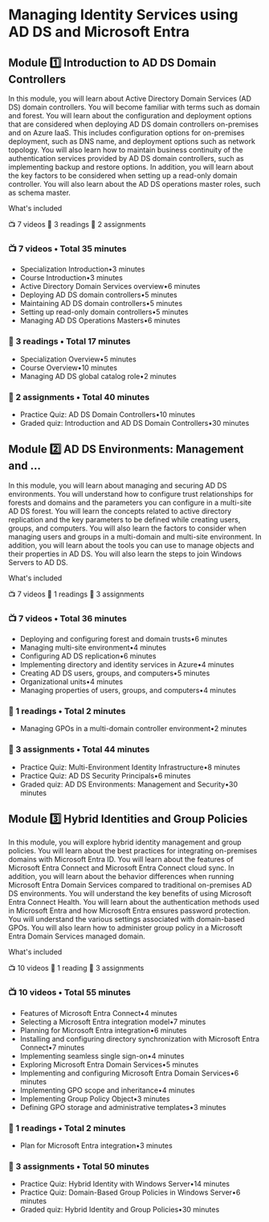 # Managing Identity Services using AD DS and Microsoft Entra

## Module :one: Introduction to AD DS Domain Controllers

In this module, you will learn about Active Directory Domain Services (AD DS) domain controllers. You will become familiar with terms such as domain and forest. You will learn about the configuration and deployment options that are considered when deploying AD DS domain controllers on-premises and on Azure IaaS. This includes configuration options for on-premises deployment, such as DNS name, and deployment options such as network topology. You will also learn how to maintain business continuity of the authentication services provided by AD DS domain controllers, such as implementing backup and restore options. In addition, you will learn about the key factors to be considered when setting up a read-only domain controller. You will also learn about the AD DS operations master roles, such as schema master.

What's included

:tv: 7 videos :book: 3 readings :receipt: 2 assignments

### :tv: 7 videos • Total 35 minutes

* Specialization Introduction•3 minutes
* Course Introduction•3 minutes
* Active Directory Domain Services overview•6 minutes
* Deploying AD DS domain controllers•5 minutes
* Maintaining AD DS domain controllers•5 minutes
* Setting up read-only domain controllers•5 minutes
* Managing AD DS Operations Masters•6 minutes

### :scroll: 3 readings • Total 17 minutes

* Specialization Overview•5 minutes
* Course Overview•10 minutes
* Managing AD DS global catalog role•2 minutes

### :receipt: 2 assignments • Total 40 minutes

* Practice Quiz: AD DS Domain Controllers•10 minutes
* Graded quiz: Introduction and AD DS Domain Controllers•30 minutes

## Module :two: AD DS Environments: Management and ...

In this module, you will learn about managing and securing AD DS environments. You will understand how to configure trust relationships for forests and domains and the parameters you can configure in a multi-site AD DS forest. You will learn the concepts related to active directory replication and the key parameters to be defined while creating users, groups, and computers. You will also learn the factors to consider when managing users and groups in a multi-domain and multi-site environment. In addition, you will learn about the tools you can use to manage objects and their properties in AD DS. You will also learn the steps to join Windows Servers to AD DS.

What's included

:tv: 7 videos :book: 1 readings :receipt: 3 assignments

### :tv: 7 videos • Total 36 minutes

* Deploying and configuring forest and domain trusts•6 minutes
* Managing multi-site environment•4 minutes
* Configuring AD DS replication•6 minutes
* Implementing directory and identity services in Azure•4 minutes
* Creating AD DS users, groups, and computers•5 minutes
* Organizational units•4 minutes
* Managing properties of users, groups, and computers•4 minutes

### :scroll: 1 readings • Total 2 minutes

* Managing GPOs in a multi-domain controller environment•2 minutes

### :receipt: 3 assignments • Total 44 minutes

* Practice Quiz: Multi-Environment Identity Infrastructure•8 minutes
* Practice Quiz: AD DS Security Principals•6 minutes
* Graded quiz: AD DS Environments: Management and Security•30 minutes

## Module :three: Hybrid Identities and Group Policies

In this module, you will explore hybrid identity management and group policies. You will learn about the best practices for integrating on-premises domains with Microsoft Entra ID. You will learn about the features of Microsoft Entra Connect and Microsoft Entra Connect cloud sync. In addition, you will learn about the behavior differences when running Microsoft Entra Domain Services compared to traditional on-premises AD DS environments. You will understand the key benefits of using Microsoft Entra Connect Health. You will learn about the authentication methods used in Microsoft Entra and how Microsoft Entra ensures password protection. You will understand the various settings associated with domain-based GPOs. You will also learn how to administer group policy in a Microsoft Entra Domain Services managed domain.

What's included

:tv: 10 videos :book: 1 reading :receipt: 3 assignments

### :tv: 10 videos • Total 55 minutes


* Features of Microsoft Entra Connect•4 minutes
* Selecting a Microsoft Entra integration model•7 minutes
* Planning for Microsoft Entra integration•6 minutes
* Installing and configuring directory synchronization with Microsoft Entra Connect•7 minutes
* Implementing seamless single sign-on•4 minutes
* Exploring Microsoft Entra Domain Services•5 minutes
* Implementing and configuring Microsoft Entra Domain Services•6 minutes
* Implementing GPO scope and inheritance•4 minutes
* Implementing Group Policy Object•3 minutes
* Defining GPO storage and administrative templates•3 minutes

### :scroll: 1 readings • Total 2 minutes

* Plan for Microsoft Entra integration•3 minutes

### :receipt: 3 assignments • Total 50 minutes

* Practice Quiz: Hybrid Identity with Windows Server•14 minutes
* Practice Quiz: Domain-Based Group Policies in Windows Server•6 minutes
* Graded quiz: Hybrid Identity and Group Policies•30 minutes
